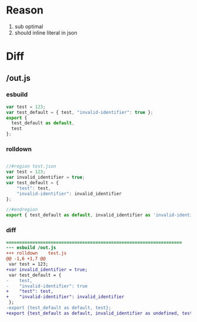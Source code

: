 # Reason
1. sub optimal
2. should inline literal in json
# Diff
## /out.js
### esbuild
```js
var test = 123;
var test_default = { test, "invalid-identifier": true };
export {
  test_default as default,
  test
};
```
### rolldown
```js

//#region test.json
var test = 123;
var invalid_identifier = true;
var test_default = {
	"test": test,
	"invalid-identifier": invalid_identifier
};

//#endregion
export { test_default as default, invalid_identifier as 'invalid-identifier', test };
```
### diff
```diff
===================================================================
--- esbuild	/out.js
+++ rolldown	test.js
@@ -1,6 +1,7 @@
 var test = 123;
+var invalid_identifier = true;
 var test_default = {
-    test,
-    "invalid-identifier": true
+    "test": test,
+    "invalid-identifier": invalid_identifier
 };
-export {test_default as default, test};
+export {test_default as default, invalid_identifier as undefined, test};

```